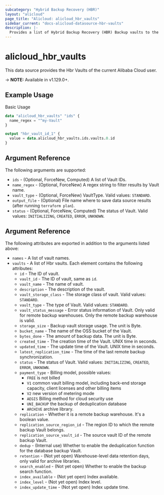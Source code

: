 ```yaml
---
subcategory: "Hybrid Backup Recovery (HBR)"
layout: "alicloud"
page_title: "Alicloud: alicloud_hbr_vaults"
sidebar_current: "docs-alicloud-datasource-hbr-vaults"
description: |-
  Provides a list of Hybrid Backup Recovery (HBR) Backup vaults to the user.
---
```


# alicloud\_hbr\_vaults

This data source provides the Hbr Vaults of the current Alibaba Cloud user.

-> **NOTE:** Available in v1.129.0+.

## Example Usage

Basic Usage

```terraform
data "alicloud_hbr_vaults" "ids" {
  name_regex = "^my-Vault"
}

output "hbr_vault_id_1" {
  value = data.alicloud_hbr_vaults.ids.vaults.0.id
}
```

## Argument Reference

The following arguments are supported:

* `ids` - (Optional, ForceNew, Computed)  A list of Vault IDs.
* `name_regex` - (Optional, ForceNew) A regex string to filter results by Vault name.
* `vault_type` - (Optional, ForceNew) VaultType. Valid values: `STANDARD`.
* `output_file` - (Optional) File name where to save data source results (after running `terraform plan`).
* `status` - (Optional, ForceNew, Computed) The status of Vault. Valid values: `INITIALIZING`, `CREATED`, `ERROR`, `UNKNOWN`.

## Argument Reference

The following attributes are exported in addition to the arguments listed above:

* `names` - A list of vault names.
* `vaults` - A list of Hbr vaults. Each element contains the following attributes:
    * `id` - The ID of vault.
    * `vault_id` - The ID of vault, same as `id`.
    * `vault_name` - The name of vault.
    * `description` - The description of the vault.
    * `vault_storage_class` - The storage class of vault. Valid values: `STANDARD`.
    * `vault_type` - The type of Vault. Valid values: `STANDARD`.
    * `vault_status_message` - Error status information of Vault. Only valid for remote backup warehouses. Only the remote backup warehouse is valid.
    * `storage_size` - Backup vault storage usage. The unit is Byte.
    * `bucket_name` - The name of the OSS bucket of the Vault.
    * `bytes_done` - The amount of backup data. The unit is Byte.
    * `created_time` - The creation time of the Vault. UNIX time in seconds.
    * `updated_time` - The update time of the Vault. UNIX time in seconds.
    * `latest_replication_time` - The time of the last remote backup synchronization.
    * `status` - The status of Vault. Valid values: `INITIALIZING`, `CREATED`, `ERROR`, `UNKNOWN`.
    * `payment_type` - Billing model, possible values:
        * `FREE` is not billed
        * `V1` common vault billing model, including back-end storage capacity, client licenses and other billing items
        * `V2` new version of metering mode
        * `AEGIS` Billing method for cloud security use
        * `UNI_BACKUP` the backup of deduplication database
        * `ARCHIVE` archive library.
    * `replication` - Whether it is a remote backup warehouse. It's a boolean value.
    * `replication_source_region_id` - The region ID to which the remote backup Vault belongs.
    * `replication_source_vault_id` - The source vault ID of the remote backup Vault.
    * `dedup` - (Internal use) Whether to enable the deduplication function for the database backup Vault.
    * `retention` - (Not yet open) Warehouse-level data retention days, only valid for archive libraries.
    * `search_enabled` - (Not yet open) Whether to enable the backup search function.
    * `index_available` - (Not yet open) Index available.
    * `index_level` - (Not yet open) Index level.
    * `index_update_time` - (Not yet open) Index update time.


